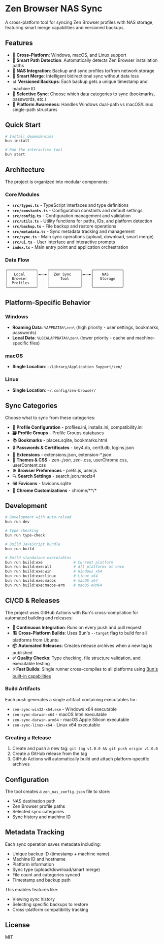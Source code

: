 # Zen Browser NAS Sync

A cross-platform tool for syncing Zen Browser profiles with NAS storage, featuring smart merge capabilities and versioned backups.

## Features

- 🔄 **Cross-Platform**: Windows, macOS, and Linux support
- 📂 **Smart Path Detection**: Automatically detects Zen Browser installation paths
- 💾 **NAS Integration**: Backup and sync profiles to/from network storage
- 🔀 **Smart Merge**: Intelligent bidirectional sync without data loss
- 📊 **Versioned Backups**: Each backup gets a unique timestamp and machine ID
- 🎯 **Selective Sync**: Choose which data categories to sync (bookmarks, passwords, etc.)
- 📱 **Platform Awareness**: Handles Windows dual-path vs macOS/Linux single-path structures

## Quick Start

```bash
# Install dependencies
bun install

# Run the interactive tool
bun start
```

## Architecture

The project is organized into modular components:

### Core Modules

- **`src/types.ts`** - TypeScript interfaces and type definitions
- **`src/constants.ts`** - Configuration constants and default settings
- **`src/config.ts`** - Configuration management and validation
- **`src/utils.ts`** - Utility functions for paths, IDs, and platform detection
- **`src/backup.ts`** - File backup and restore operations
- **`src/metadata.ts`** - Sync metadata tracking and management
- **`src/sync.ts`** - Main sync operations (upload, download, smart merge)
- **`src/ui.ts`** - User interface and interactive prompts
- **`index.ts`** - Main entry point and application orchestration

### Data Flow

```
┌─────────────┐    ┌──────────────┐    ┌─────────────┐
│   Local     │◄──►│  Zen Sync    │◄──►│    NAS      │
│  Browser    │    │     Tool     │    │   Storage   │
│  Profiles   │    │              │    │             │
└─────────────┘    └──────────────┘    └─────────────┘
```

## Platform-Specific Behavior

### Windows
- **Roaming Data**: `%APPDATA%\zen\` (high priority - user settings, bookmarks, passwords)
- **Local Data**: `%LOCALAPPDATA%\zen\` (lower priority - cache and machine-specific files)

### macOS
- **Single Location**: `~/Library/Application Support/zen/`

### Linux
- **Single Location**: `~/.config/zen-browser/`

## Sync Categories

Choose what to sync from these categories:

- 📁 **Profile Configuration** - profiles.ini, installs.ini, compatibility.ini
- 🗃️ **Profile Groups** - Profile Groups databases  
- 📚 **Bookmarks** - places.sqlite, bookmarks.html
- 🔒 **Passwords & Certificates** - key4.db, cert9.db, logins.json
- 🧩 **Extensions** - extensions.json, extension-*.json
- 🎨 **Themes & CSS** - zen-*.json, zen-*.css, userChrome.css, userContent.css
- ⚙️ **Browser Preferences** - prefs.js, user.js
- 🔍 **Search Settings** - search.json.mozlz4
- 🖼️ **Favicons** - favicons.sqlite
- 📂 **Chrome Customizations** - chrome/**/*

## Development

```bash
# Development with auto-reload
bun run dev

# Type checking
bun run type-check

# Build JavaScript bundle
bun run build

# Build standalone executables
bun run build:exe              # Current platform
bun run build:exe:all          # All platforms at once
bun run build:exe:win          # Windows x64
bun run build:exe:linux        # Linux x64  
bun run build:exe:macos        # macOS x64
bun run build:exe:macos-arm    # macOS ARM64
```

## CI/CD & Releases

The project uses GitHub Actions with Bun's cross-compilation for automated building and releases:

- **🔄 Continuous Integration**: Runs on every push and pull request
- **🏗️ Cross-Platform Builds**: Uses Bun's `--target` flag to build for all platforms from Ubuntu
- **📦 Automated Releases**: Creates release archives when a new tag is published
- **✅ Quality Checks**: Type checking, file structure validation, and executable testing
- **⚡ Fast Builds**: Single runner cross-compiles to all platforms using [Bun's built-in capabilities](https://bun.sh/docs/bundler/executables)

### Build Artifacts

Each push generates a single artifact containing executables for:
- `zen-sync-win32-x64.exe` - Windows x64 executable
- `zen-sync-darwin-x64` - macOS Intel executable  
- `zen-sync-darwin-arm64` - macOS Apple Silicon executable
- `zen-sync-linux-x64` - Linux x64 executable

### Creating a Release

1. Create and push a new tag: `git tag v1.0.0 && git push origin v1.0.0`
2. Create a GitHub release from the tag
3. GitHub Actions will automatically build and attach platform-specific archives

## Configuration

The tool creates a `zen_nas_config.json` file to store:
- NAS destination path
- Zen Browser profile paths
- Selected sync categories
- Sync history and machine ID

## Metadata Tracking

Each sync operation saves metadata including:
- Unique backup ID (timestamp + machine name)
- Machine ID and hostname
- Platform information
- Sync type (upload/download/smart merge)
- File count and categories synced
- Timestamp and backup path

This enables features like:
- Viewing sync history
- Selecting specific backups to restore
- Cross-platform compatibility tracking

## License

MIT
